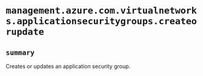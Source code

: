 # `management.azure.com.virtualnetworks.applicationsecuritygroups.createorupdate`

## `summary`
Creates or updates an application security group.


